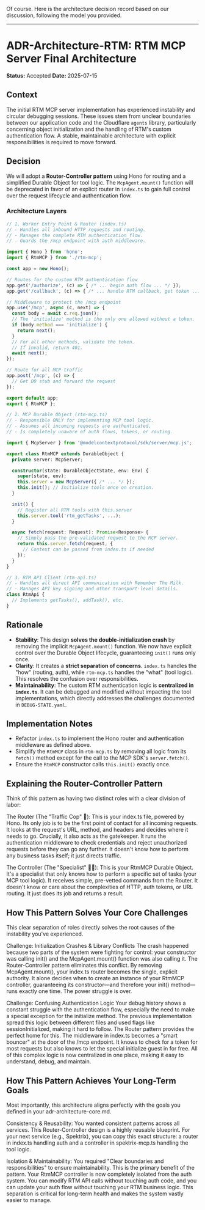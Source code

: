 Of course. Here is the architecture decision record based on our discussion, following the model you provided.

-----

# ADR-Architecture-RTM: RTM MCP Server Final Architecture

**Status:** Accepted
**Date:** 2025-07-15

## Context

The initial RTM MCP server implementation has experienced instability and circular debugging sessions. These issues stem from unclear boundaries between our application code and the Cloudflare `agents` library, particularly concerning object initialization and the handling of RTM's custom authentication flow. A stable, maintainable architecture with explicit responsibilities is required to move forward.

## Decision

We will adopt a **Router-Controller pattern** using Hono for routing and a simplified Durable Object for tool logic. The `McpAgent.mount()` function will be deprecated in favor of an explicit router in `index.ts` to gain full control over the request lifecycle and authentication flow.

### Architecture Layers

```typescript
// 1. Worker Entry Point & Router (index.ts)
// - Handles all inbound HTTP requests and routing.
// - Manages the complete RTM authentication flow.
// - Guards the /mcp endpoint with auth middleware.

import { Hono } from 'hono';
import { RtmMCP } from './rtm-mcp';

const app = new Hono();

// Routes for the custom RTM authentication flow
app.get('/authorize', (c) => { /* ... begin auth flow ... */ });
app.get('/callback', (c) => { /* ... handle RTM callback, get token ... */ });

// Middleware to protect the /mcp endpoint
app.use('/mcp', async (c, next) => {
  const body = await c.req.json();
  // The 'initialize' method is the only one allowed without a token.
  if (body.method === 'initialize') {
    return next();
  }
  // For all other methods, validate the token.
  // If invalid, return 401.
  await next();
});

// Route for all MCP traffic
app.post('/mcp', (c) => {
  // Get DO stub and forward the request
});

export default app;
export { RtmMCP };
```

```typescript
// 2. MCP Durable Object (rtm-mcp.ts)
// - Responsible ONLY for implementing MCP tool logic.
// - Assumes all incoming requests are authenticated.
// - Is completely unaware of auth flows, tokens, or routing.

import { McpServer } from '@modelcontextprotocol/sdk/server/mcp.js';

export class RtmMCP extends DurableObject {
  private server: McpServer;

  constructor(state: DurableObjectState, env: Env) {
    super(state, env);
    this.server = new McpServer({ /* ... */ });
    this.init(); // Initialize tools once on creation.
  }

  init() {
    // Register all RTM tools with this.server
    this.server.tool('rtm_getTasks', ...);
  }

  async fetch(request: Request): Promise<Response> {
    // Simply pass the pre-validated request to the MCP server.
    return this.server.fetch(request, { 
      // Context can be passed from index.ts if needed
    });
  }
}
```

```typescript
// 3. RTM API Client (rtm-api.ts)
// - Handles all direct API communication with Remember The Milk.
// - Manages API key signing and other transport-level details.
class RtmApi {
  // Implements getTasks(), addTask(), etc.
}
```

## Rationale

  * **Stability**: This design **solves the double-initialization crash** by removing the implicit `McpAgent.mount()` function. We now have explicit control over the Durable Object lifecycle, guaranteeing `init()` runs only once.
  * **Clarity**: It creates a **strict separation of concerns**. `index.ts` handles the "how" (routing, auth), while `rtm-mcp.ts` handles the "what" (tool logic). This resolves the confusion over responsibilities.
  * **Maintainability**: The custom RTM authentication logic is **centralized in `index.ts`**. It can be debugged and modified without impacting the tool implementations, which directly addresses the challenges documented in `DEBUG-STATE.yaml`.

## Implementation Notes

  * Refactor `index.ts` to implement the Hono router and authentication middleware as defined above.
  * Simplify the `RtmMCP` class in `rtm-mcp.ts` by removing all logic from its `fetch()` method except for the call to the MCP SDK's `server.fetch()`.
  * Ensure the `RtmMCP` constructor calls `this.init()` exactly once.

## Explaining the Router-Controller Pattern
Think of this pattern as having two distinct roles with a clear division of labor:

The Router (The "Traffic Cop" 👮): This is your index.ts file, powered by Hono. Its only job is to be the first point of contact for all incoming requests. It looks at the request's URL, method, and headers and decides where it needs to go. Crucially, it also acts as the gatekeeper. It runs the authentication middleware to check credentials and reject unauthorized requests before they can go any further. It doesn't know how to perform any business tasks itself; it just directs traffic.

The Controller (The "Specialist" 🧑‍🔧): This is your RtmMCP Durable Object. It's a specialist that only knows how to perform a specific set of tasks (your MCP tool logic). It receives simple, pre-vetted commands from the Router. It doesn't know or care about the complexities of HTTP, auth tokens, or URL routing. It just does its job and returns a result.

## How This Pattern Solves Your Core Challenges
This clear separation of roles directly solves the root causes of the instability you've experienced.

Challenge: Initialization Crashes & Library Conflicts
The crash happened because two parts of the system were fighting for control: your constructor was calling init() and the McpAgent.mount() function was also calling it. The Router-Controller pattern eliminates this conflict. By removing McpAgent.mount(), your index.ts router becomes the single, explicit authority. It alone decides when to create an instance of your RtmMCP controller, guaranteeing its constructor—and therefore your init() method—runs exactly one time. The power struggle is over.

Challenge: Confusing Authentication Logic
Your debug history shows a constant struggle with the authentication flow, especially the need to make a special exception for the initialize method. The previous implementation spread this logic between different files and used flags like sessionInitialized, making it hard to follow. The Router pattern provides the perfect home for this. The middleware in index.ts becomes a "smart bouncer" at the door of the /mcp endpoint. It knows to check for a token for most requests but also knows to let the special initialize guest in for free. All of this complex logic is now centralized in one place, making it easy to understand, debug, and maintain.

## How This Pattern Achieves Your Long-Term Goals
Most importantly, this architecture aligns perfectly with the goals you defined in your adr-architecture-core.md.

Consistency & Reusability: You wanted consistent patterns across all services. This Router-Controller design is a highly reusable blueprint. For your next service (e.g., Spektrix), you can copy this exact structure: a router in index.ts handling auth and a controller in spektrix-mcp.ts handling the tool logic.

Isolation & Maintainability: You required "Clear boundaries and responsibilities" to ensure maintainability. This is the primary benefit of the pattern. Your RtmMCP controller is now completely isolated from the auth system. You can modify RTM API calls without touching auth code, and you can update your auth flow without touching your RTM business logic. This separation is critical for long-term health and makes the system vastly easier to manage.